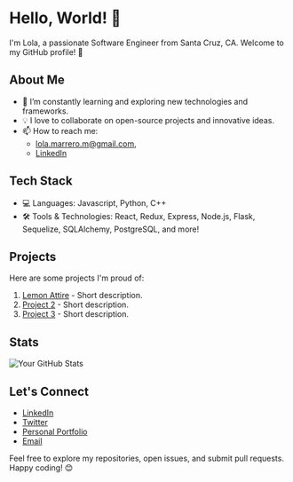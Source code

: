 # Hello, World! 👋

I'm Lola, a passionate Software Engineer from Santa Cruz, CA. Welcome to my GitHub profile! 🚀

## About Me
-   🌱 I’m constantly learning and exploring new technologies and frameworks.
-   💡 I love to collaborate on open-source projects and innovative ideas.
-   📫 How to reach me: 
	- [lola.marrero.m@gmail.com](mailto:lola.marrero.m@gmail.com), 
	- [LinkedIn](https://www.linkedin.com/in/lola-marrero/)

## Tech Stack

-   💻 Languages: Javascript, Python, C++
-   🛠️ Tools & Technologies: React, Redux, Express, Node.js, Flask, Sequelize, SQLAlchemy, PostgreSQL, and more!

## Projects

Here are some projects I'm proud of:

1.  [Lemon Attire](https://my-shop-i5b8.onrender.com) - Short description.
2.  [Project 2](https://chat.openai.com/c/link_to_project2) - Short description.
3.  [Project 3](https://chat.openai.com/c/link_to_project3) - Short description.

## Stats

![Your GitHub Stats](https://github-readme-stats.vercel.app/api?username=yourusername&show_icons=true&hide_title=true&count_private=true&hide=prs)

## Let's Connect

-   [LinkedIn](https://www.linkedin.com/in/yourprofile)
-   [Twitter](https://twitter.com/yourhandle)
-   [Personal Portfolio](https://yourportfolio.com/)
-   [Email](mailto:you@example.com)

Feel free to explore my repositories, open issues, and submit pull requests. Happy coding! 😊

